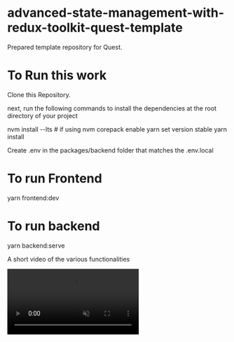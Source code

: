 # advanced-state-management-with-redux-toolkit-quest-template

Prepared template repository for Quest.

# To Run this work

Clone this Repository.

next, run the following commands to install the dependencies at the root directory of your project

nvm install --lts  # if using nvm
corepack enable
yarn set version stable
yarn install

Create .env in the packages/backend folder that matches the .env.local

# To run Frontend
yarn frontend:dev

# To run backend
yarn backend:serve

A short video of the various functionalities

<video src="https://www.awesomescreenshot.com/video/32511545?key=42ac78bfb6edf18786947c73bcd79e4d" autoplay muted controls ></video>

